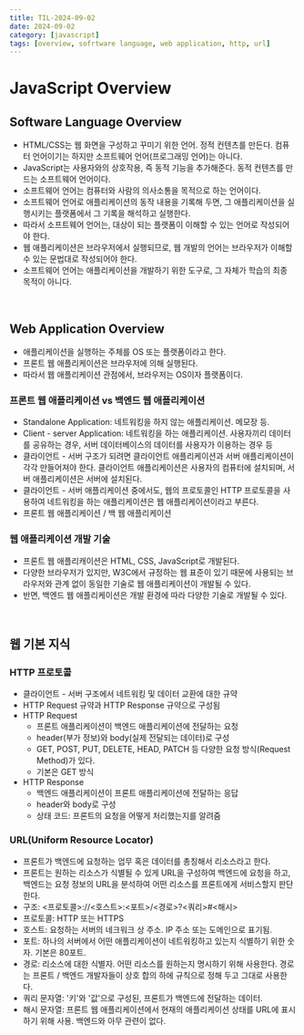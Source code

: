 ```yaml
---
title: TIL-2024-09-02
date: 2024-09-02
category: [javascript]
tags: [overview, sofrtware language, web application, http, url]
---
```



# JavaScript Overview

## Software Language Overview
- HTML/CSS는 웹 화면을 구성하고 꾸미기 위한 언어. 정적 컨텐츠를 만든다. 컴퓨터 언어이기는 하지만 소프트웨어 언어(프로그래밍 언어)는 아니다.
- JavaScript는 사용자와의 상호작용, 즉 동적 기능을 추가해준다. 동적 컨텐츠를 만드는 소프트웨어 언어이다.
- 소프트웨어 언어는 컴퓨터와 사람의 의사소통을 목적으로 하는 언어이다.
- 소프트웨어 언어로 애플리케이션의 동작 내용을 기록해 두면, 그 애플리케이션을 실행시키는 플랫폼에서 그 기록을 해석하고 실행한다.
- 따라서 소프트웨어 언어는, 대상이 되는 플랫폼이 이해할 수 있는 언어로 작성되어야 한다.
- 웹 애플리케이션은 브라우저에서 실행되므로, 웹 개발의 언어는 브라우저가 이해할 수 있는 문법대로 작성되어야 한다.
- 소프트웨어 언어는 애플리케이션을 개발하기 위한 도구로, 그 자체가 학습의 최종 목적이 아니다.

<br>

## Web Application Overview
- 애플리케이션을 실행하는 주체를 OS 또는 플랫폼이라고 한다.
- 프론트 웹 애플리케이션은 브라우저에 의해 실행된다.
- 따라서 웹 애플리케이션 관점에서, 브라우저는 OS이자 플랫폼이다.

### 프론트 웹 애플리케이션 vs 백엔드 웹 애플리케이션
- Standalone Application: 네트워킹을 하지 않는 애플리케이션. 메모장 등.
- Client - server Application: 네트워킹을 하는 애플리케이션. 사용자끼리 데이터를 공유하는 경우, 서버 데이터베이스의 데이터를 사용자가 이용하는 경우 등
- 클라이언트 - 서버 구조가 되려면 클라이언트 애플리케이션과 서버 애플리케이션이 각각 만들어져야 한다. 클라이언트 애플리케이션은 사용자의 컴퓨터에 설치되며, 서버 애플리케이션은 서버에 설치된다.
- 클라이언트 - 서버 애플리케이션 중에서도, 웹의 프로토콜인 HTTP 프로토콜을 사용하여 네트워킹을 하는 애플리케이션은 웹 애플리케이션이라고 부른다.
- 프론트 웹 애플리케이션 / 백 웹 애플리케이션

### 웹 애플리케이션 개발 기술
- 프론트 웹 애플리캐이션은 HTML, CSS, JavaScript로 개발된다.
- 다양한 브라우저가 있지만, W3C에서 규정하는 웹 표준이 있기 때문에 사용되는 브라우저와 관계 없이 동일한 기술로 웹 애플리케이션이 개발될 수 있다.
- 반면, 백엔드 웹 애플리케이션은 개발 환경에 따라 다양한 기술로 개발될 수 있다.

<br>

## 웹 기본 지식
### HTTP 프로토콜
- 클라이언트 - 서버 구조에서 네트워킹 및 데이터 교환에 대한 규약
- HTTP Request 규약과 HTTP Response 규약으로 구성됨
- HTTP Request
    - 프론트 애플리케이션이 백엔드 애플리케이션에 전달하는 요청
    - header(부가 정보)와 body(실제 전달되는 데이터)로 구성
    - GET, POST, PUT, DELETE, HEAD, PATCH 등 다양한 요청 방식(Request Method)가 있다.
    - 기본은 GET 방식
- HTTP Response
    - 백엔드 애플리케이션이 프론트 애플리케이션에 전달하는 응답
    - header와 body로 구성
    - 상태 코드: 프론트의 요청을 어떻게 처리했는지를 알려줌

### URL(Uniform Resource Locator)
- 프론트가 백엔드에 요청하는 업무 혹은 데이터를 총칭해서 리소스라고 한다.
- 프론트는 원하는 리소스가 식별될 수 있게 URL을 구성하여 백엔드에 요청을 하고, 백엔드는 요청 정보의 URL을 분석하여 어떤 리소스를 프론트에게 서비스할지 판단한다.
- 구조: <프로토콜>://<호스트>:<포트>/<경로>?<쿼리>#<해시>
- 프로토콜: HTTP 또는 HTTPS
- 호스트: 요청하는 서버의 네크워크 상 주소. IP 주소 또는 도메인으로 표기됨.
- 포트: 하나의 서버에서 어떤 애플리케이션이 네트워킹하고 있는지 식별하기 위한 숫자. 기본은 80포트.
- 경로: 리소스에 대한 식별자. 어떤 리소스를 원하는지 명시하기 위해 사용한다. 경로는 프론트 / 백엔드 개발자들이 상호 합의 하에 규칙으로 정해 두고 그대로 사용한다.
- 쿼리 문자열: '키'와 '값'으로 구성된, 프론트가 백엔드에 전달하는 데이터.
- 해시 문자열: 프론트 웹 애플리케이션에서 현재의 애플리케이션 상태를 URL에 표시하기 위해 사용. 백엔드와 아무 관련이 없다.